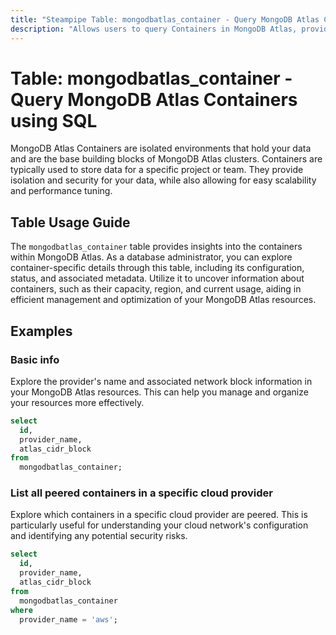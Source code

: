 ```yaml
---
title: "Steampipe Table: mongodbatlas_container - Query MongoDB Atlas Containers using SQL"
description: "Allows users to query Containers in MongoDB Atlas, providing detailed insights into the configuration and status of containers."
---
```


# Table: mongodbatlas_container - Query MongoDB Atlas Containers using SQL

MongoDB Atlas Containers are isolated environments that hold your data and are the base building blocks of MongoDB Atlas clusters. Containers are typically used to store data for a specific project or team. They provide isolation and security for your data, while also allowing for easy scalability and performance tuning.

## Table Usage Guide

The `mongodbatlas_container` table provides insights into the containers within MongoDB Atlas. As a database administrator, you can explore container-specific details through this table, including its configuration, status, and associated metadata. Utilize it to uncover information about containers, such as their capacity, region, and current usage, aiding in efficient management and optimization of your MongoDB Atlas resources.

## Examples

### Basic info
Explore the provider's name and associated network block information in your MongoDB Atlas resources. This can help you manage and organize your resources more effectively.

```sql
select
  id,
  provider_name,
  atlas_cidr_block
from
  mongodbatlas_container;
```

### List all peered containers in a specific cloud provider
Explore which containers in a specific cloud provider are peered. This is particularly useful for understanding your cloud network's configuration and identifying any potential security risks.

```sql
select
  id,
  provider_name,
  atlas_cidr_block
from
  mongodbatlas_container
where
  provider_name = 'aws';
```